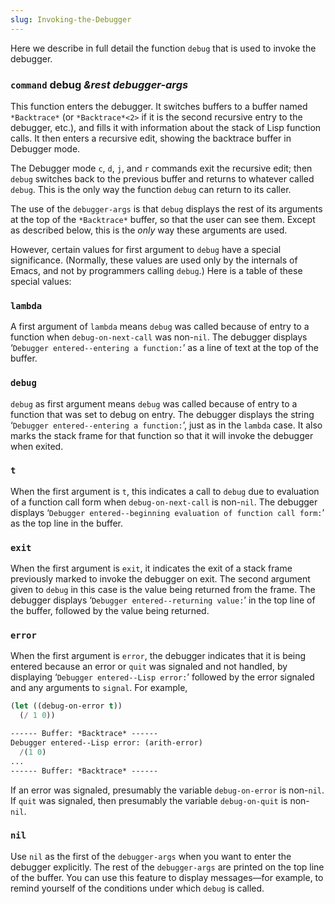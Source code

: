 ```yaml
---
slug: Invoking-the-Debugger
---
```


Here we describe in full detail the function `debug` that is used to invoke the debugger.

### <span className="tag command">`command`</span> **debug** *\&rest debugger-args*

This function enters the debugger. It switches buffers to a buffer named `*Backtrace*` (or `*Backtrace*<2>` if it is the second recursive entry to the debugger, etc.), and fills it with information about the stack of Lisp function calls. It then enters a recursive edit, showing the backtrace buffer in Debugger mode.

The Debugger mode `c`, `d`, `j`, and `r` commands exit the recursive edit; then `debug` switches back to the previous buffer and returns to whatever called `debug`. This is the only way the function `debug` can return to its caller.

The use of the `debugger-args` is that `debug` displays the rest of its arguments at the top of the `*Backtrace*` buffer, so that the user can see them. Except as described below, this is the *only* way these arguments are used.

However, certain values for first argument to `debug` have a special significance. (Normally, these values are used only by the internals of Emacs, and not by programmers calling `debug`.) Here is a table of these special values:

### `lambda`

A first argument of `lambda` means `debug` was called because of entry to a function when `debug-on-next-call` was non-`nil`. The debugger displays ‘`Debugger entered--entering a function:`’ as a line of text at the top of the buffer.

### `debug`

`debug` as first argument means `debug` was called because of entry to a function that was set to debug on entry. The debugger displays the string ‘`Debugger entered--entering a function:`’, just as in the `lambda` case. It also marks the stack frame for that function so that it will invoke the debugger when exited.

### `t`

When the first argument is `t`, this indicates a call to `debug` due to evaluation of a function call form when `debug-on-next-call` is non-`nil`. The debugger displays ‘`Debugger entered--beginning evaluation of function call form:`’ as the top line in the buffer.

### `exit`

When the first argument is `exit`, it indicates the exit of a stack frame previously marked to invoke the debugger on exit. The second argument given to `debug` in this case is the value being returned from the frame. The debugger displays ‘`Debugger entered--returning value:`’ in the top line of the buffer, followed by the value being returned.

### `error`

When the first argument is `error`, the debugger indicates that it is being entered because an error or `quit` was signaled and not handled, by displaying ‘`Debugger entered--Lisp error:`’ followed by the error signaled and any arguments to `signal`. For example,

```lisp
(let ((debug-on-error t))
  (/ 1 0))
```



```lisp
------ Buffer: *Backtrace* ------
Debugger entered--Lisp error: (arith-error)
  /(1 0)
...
------ Buffer: *Backtrace* ------
```

If an error was signaled, presumably the variable `debug-on-error` is non-`nil`. If `quit` was signaled, then presumably the variable `debug-on-quit` is non-`nil`.

### `nil`

Use `nil` as the first of the `debugger-args` when you want to enter the debugger explicitly. The rest of the `debugger-args` are printed on the top line of the buffer. You can use this feature to display messages—for example, to remind yourself of the conditions under which `debug` is called.
